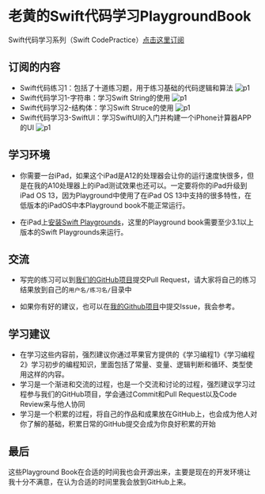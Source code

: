 # 老黄的Swift代码学习PlaygroundBook

Swift代码学习系列（Swift CodePractice）[点击这里订阅](https://developer.apple.com/ul/sp0?url=https://hdcola.github.io/cpfeed.json)

## 订阅的内容

* Swift代码练习1：包括了十道练习题，用于练习基础的代码逻辑和算法 ![p1](https://hdcola.github.io/CodePractice/cp1p1.png)
* Swift代码学习1-字符串：学习Swift String的使用 ![p1](https://hdcola.github.io/CodeLearn/cl1p1.jpeg)
* Swift代码学习2-结构体：学习Swift Struce的使用 ![p1](https://hdcola.github.io/CodeLearn/cl2p1.jpeg)
* Swift代码学习3-SwiftUI：学习SwiftUI的入门并构建一个iPhone计算器APP的UI ![p1](https://hdcola.github.io/CodeLearn/cl3p2.jpeg)

## 学习环境

* 你需要一台iPad，如果这个iPad是A12的处理器会让你的运行速度快很多，但是在我的A10处理器上的iPad测试效果也还可以。一定要将你的iPad升级到iPad OS 13，因为Playground中使用了在iPad OS 13中支持的很多特性，在低版本的iPadOS中本Playground book不能正常运行。

* 在iPad上[安装Swift Playgrounds](https://itunes.apple.com/us/app/swift-playgrounds/id908519492?mt=8)，这里的Playground book需要至少3.1以上版本的Swift Playgrounds来运行。

## 交流

* 写完的练习可以到[我们的GitHub项目](https://github.com/HDCodePractice/SwiftPracticeResult)提交Pull Request，请大家将自己的练习结果放到自己的`用户名/练习名/`目录中

* 如果你有好的建议，也可以在[我的Github项目](https://github.com/hdcola/hdcola.github.io)中提交Issue，我会参考。

## 学习建议

* 在学习这些内容前，强烈建议你通过苹果官方提供的《学习编程1》《学习编程2》学习初步的编程知识，里面包括了常量、变量、逻辑判断和循环、类型使用这样的内容。
* 学习是一个渐进和交流的过程，也是一个交流和讨论的过程，强烈建议学习过程参与我们的GitHub项目，学会通过Commit和Pull Request以及Code Review来与他人协同
* 学习是一个积累的过程，将自己的作品和成果放在GitHub上，也会成为他人对你了解的基础，积累日常的GitHub提交会成为你良好积累的开始

## 最后

这些Playground Book在合适的时间我也会开源出来，主要是现在的开发环境让我十分不满意，在认为合适的时间里我会放到GitHub上来。
